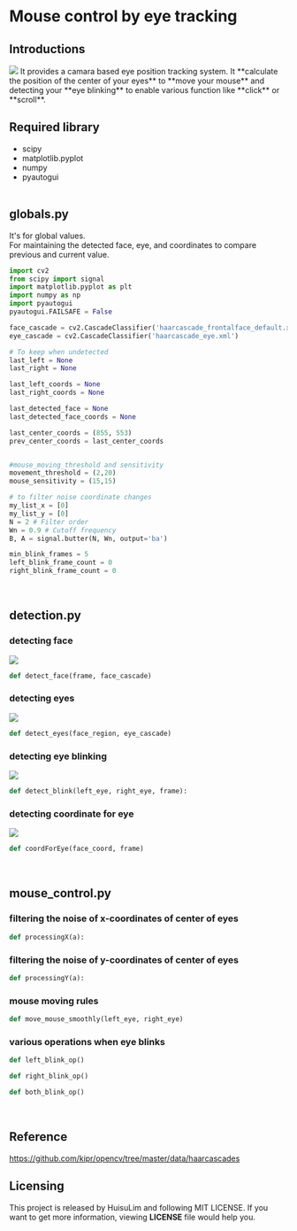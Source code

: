 # Mouse control by eye tracking
## Introductions
<img src = "./Readme/result.gif">
It provides a camara based eye position tracking system. It **calculate the position of the center of your eyes** to **move your mouse** and  detecting your **eye blinking** to enable various function like **click** or **scroll**.  
&nbsp;  

## Required library
- scipy
- matplotlib.pyplot
- numpy
- pyautogui  
&nbsp;  

## globals.py
It's for global values.  
For maintaining the detected face, eye, and coordinates to compare previous and current value.  
```python
import cv2
from scipy import signal
import matplotlib.pyplot as plt
import numpy as np
import pyautogui
pyautogui.FAILSAFE = False

face_cascade = cv2.CascadeClassifier('haarcascade_frontalface_default.xml')
eye_cascade = cv2.CascadeClassifier('haarcascade_eye.xml')

# To keep when undetected 
last_left = None
last_right = None

last_left_coords = None
last_right_coords = None

last_detected_face = None
last_detected_face_coords = None

last_center_coords = (855, 553)
prev_center_coords = last_center_coords


#mouse_moving_threshold and sensitivity
movement_threshold = (2,20)
mouse_sensitivity = (15,15)

# to filter noise coordinate changes
my_list_x = [0]
my_list_y = [0]
N = 2 # Filter order
Wn = 0.9 # Cutoff frequency
B, A = signal.butter(N, Wn, output='ba')

min_blink_frames = 5
left_blink_frame_count = 0
right_blink_frame_count = 0
``` 
&nbsp;  

## detection.py
### detecting face
<img src = "./Readme/face_detect.gif">

```python
def detect_face(frame, face_cascade)
```
### detecting eyes
<img src = "./Readme/eye_detect.gif">

```python
def detect_eyes(face_region, eye_cascade)
```

### detecting eye blinking
<img src = "./Readme/blink_detect.gif">

```python
def detect_blink(left_eye, right_eye, frame):
```
### detecting coordinate for eye
<img src = "./Readme/coord_detect.gif">

```python
def coordForEye(face_coord, frame)
```
&nbsp;  
## mouse_control.py
### filtering the noise of x-coordinates of center of eyes
```python
def processingX(a):
```
### filtering the noise of y-coordinates of center of eyes
```python
def processingY(a):
```
### mouse moving rules
```python
def move_mouse_smoothly(left_eye, right_eye)
```
### various operations when eye blinks
```python
def left_blink_op()
```
```python
def right_blink_op()
```
```python
def both_blink_op()
```  
&nbsp;

## Reference
https://github.com/kipr/opencv/tree/master/data/haarcascades
&nbsp;  

## Licensing
This project is released by HuisuLim and following MIT LICENSE.
If you want to get more information, viewing **LICENSE** file would help you.








